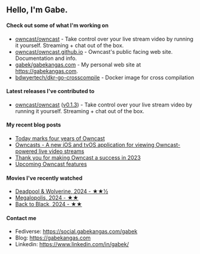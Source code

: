 ## Hello, I'm Gabe.

#### Check out some of what I'm working on

- [owncast/owncast](https://github.com/owncast/owncast) - Take control over your live stream video by running it yourself.  Streaming &#43; chat out of the box.
- [owncast/owncast.github.io](https://github.com/owncast/owncast.github.io) - Owncast&#39;s public facing web site.  Documentation and info.
- [gabek/gabekangas.com](https://github.com/gabek/gabekangas.com) - My personal web site at https://gabekangas.com.
- [bdwyertech/dkr-go-crosscompile](https://github.com/bdwyertech/dkr-go-crosscompile) - Docker image for cross compilation

#### Latest releases I've contributed to

- [owncast/owncast](https://github.com/owncast/owncast) ([v0.1.3](https://github.com/owncast/owncast/releases/tag/v0.1.3)) - Take control over your live stream video by running it yourself.  Streaming &#43; chat out of the box.

#### My recent blog posts

- [Today marks four years of Owncast](https://gabekangas.com/blog/2024/05/today-marks-four-years-of-owncast/)
- [Owncasts - A new iOS and tvOS application for viewing Owncast-powered live video streams](https://gabekangas.com/blog/2024/01/owncasts-a-new-ios-and-tvos-application-for-viewing-owncast-powered-live-video-streams/)
- [Thank you for making Owncast a success in 2023](https://gabekangas.com/blog/2024/01/thank-you-for-making-owncast-a-success-in-2023/)
- [Upcoming Owncast features](https://gabekangas.com/blog/2023/04/upcoming-owncast-features/)

#### Movies I've recently watched

- [Deadpool &amp; Wolverine, 2024 - ★★½](https://letterboxd.com/gabekangas/film/deadpool-wolverine/)
- [Megalopolis, 2024 - ★★](https://letterboxd.com/gabekangas/film/megalopolis-2024/)
- [Back to Black, 2024 - ★★](https://letterboxd.com/gabekangas/film/back-to-black/)

#### Contact me

- Fediverse: https://social.gabekangas.com/gabek
- Blog: https://gabekangas.com
- Linkedin: https://www.linkedin.com/in/gabek/
